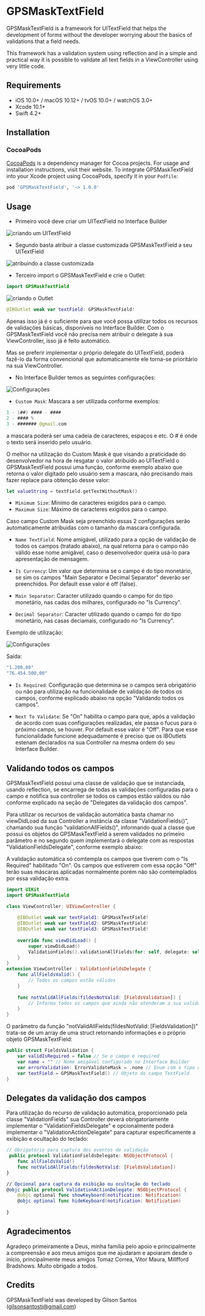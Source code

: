 # GPSMaskTextField

GPSMaskTextField is a framework for UITextField that helps the development of forms without the developer worrying about the basics of validations that a field needs.

This framework has a validation system using reflection and in a simple and practical way it is possible to validate all text fields in a ViewController using very little code.

## Requirements

- iOS 10.0+ / macOS 10.12+ / tvOS 10.0+ / watchOS 3.0+
- Xcode 10.1+
- Swift 4.2+


## Installation

### CocoaPods

[CocoaPods](https://cocoapods.org) is a dependency manager for Cocoa projects. For usage and installation instructions, visit their website. To integrate GPSMaskTextField into your Xcode project using CocoaPods, specify it in your `Podfile`:

```ruby
pod 'GPSMaskTextField', '~> 1.0.0'
```

## Usage

- Primeiro você deve criar um UITextField no Interface Builder

![criando um UITextField](https://uploaddeimagens.com.br/images/002/056/264/original/criacaoTextField.png)

- Segundo basta atribuir a classe customizada GPSMaskTextField a seu UITextField

![atribuindo a classe customizada](https://uploaddeimagens.com.br/images/002/056/282/original/AtribuindoClasseCustomizada.png)

- Terceiro import o GPSMaskTextField e crie o Outlet:

```swift
import GPSMaskTextField
```
![criando o Outlet](https://uploaddeimagens.com.br/images/002/056/625/original/CriandoOutlet.png)

```swift
@IBOutlet weak var textField: GPSMaskTextField!
```

Apenas isso já é o suficiente para que você possa utilizar todos os recursos de validações básicas, disponíveis no Interface Builder. Com o GPSMaskTextField você não precisa nem atribuir o delegate à sua ViewController, isso já é feito automático. 

Mas se preferir implementar o próprio delegate do UITextField, poderá fazê-lo da forma convencional que automaticamente ele torna-se prioritário na sua ViewController.

- No Interface Builder temos as seguintes configurações:

![Configurações](https://uploaddeimagens.com.br/images/002/056/639/original/Configuracoes.png)

- `Custom Mask`: Mascara a ser utilizada conforme exemplos:
```swift
1 - (##) #### - ####
2 - #### %
3 - ####### @gmail.com
```
a mascara poderá ser uma cadeia de caracteres, espaços e etc. O # é onde o texto será inserido pelo usuário.

O melhor na utilização do Custom Mask é que visando a praticidade do desenvolvedor na hora de resgatar o valor atribuido ao UITextField o GPSMaskTextField possui uma função, conforme exemplo abaixo que retorna o valor digitado pelo usuário sem a mascara, não precisando mais fazer replace para obtenção desse valor:

```swift
let valueString = textField.getTextWithoutMask()
```

- `Minimum Size`: Minimo de caracteres exigidos para o campo.
- `Maximum Size`: Máximo de caracteres exigidos para o campo.

Caso campo Custom Mask seja preenchido essas 2 configurações serão automaticamente atribuidas com o tamanho da mascara configurada.

- `Name TextField`: Nome amigável, utilizado para a opção de validação de todos os campos (tratado abaixo), na qual retorna para o campo não válido esse nome amigável, caso o desenvolvedor queira usá-lo para apresentação de mensagem.

- `Is Currency`: Um valor que determina se o campo é do tipo monetário, se sim os campos "Main Separator e Decimal Separator" deverão ser preenchidos. Por default esse valor é off (false).

- `Main Separator`: Caracter utilizado quando o campo for do tipo monetário, nas cadas dos milhares, configurado no "Is Currency".

- `Decimal Separator`: Caracter utilizado quando o campo for do tipo monetário, nas casas deciamais, configurado no "Is Currency".

Exemplo de utilização:

![Configurações](https://uploaddeimagens.com.br/images/002/068/593/original/confCurrency.png)

Saída:

```swift
"1.200,00"
"76.454.500,00"
```
- `Is Required`: Configuração que determina se o campos será obrigatório ou não para utilização na funcionalidade de validação de todos os campos, conforme explicado abaixo na opção "Validando todos os campos".

- `Next To Validate`: Se "On" habilita o campo para que, após a validação de acordo com suas configurações realizadas, ele passa o fucus para o próximo campo, se houver. Por default esse valor é "Off". Para que esse funcionalidade funcione adequadamente é preciso que os IBOutlets estenam declarados na sua Controller na mesma ordem do seu Interface Builder.

## Validando todos os campos

GPSMaskTextField possui uma classe de validação que se instanciada, usando reflection, se encarrega de todas as validações configuradas para o campo e notifica sua controller se todos os campos estão validos ou não conforme explicado na seção de "Delegates da validação dos campos".

Para utilizar os recursos de validação automática basta chamar no viewDidLoad da sua Controller a instância da classe "ValidationFields()", chamando sua função "validationAllFields()", informando qual a classe que possui os objetos do GPSMaskTextField a serem validados no primeiro parâmetro e no segundo quem implementará o delegate com as respostas "ValidationFieldsDelegate", conforme exemplo abaixo:

A validação automática só comtempla os campos que tiverem com o "Is Required" habilitado "On". Os campos que estiverem com essa opção "Off" terão suas máscaras aplicadas normalmente porém não são comtemplados por essa validação extra.

```swift
import UIKit
import GPSMaskTextField

class ViewController: UIViewController {
    
    @IBOutlet weak var textField1: GPSMaskTextField!
    @IBOutlet weak var textField2: GPSMaskTextField!
    @IBOutlet weak var textField3: GPSMaskTextField!
    
    override func viewDidLoad() {
        super.viewDidLoad()
        ValidationFields().validationAllFields(for: self, delegate: self)
    }
}
extension ViewController : ValidationFieldsDelegate {
    func allFieldsValid() {
        // Todos os campos estão válidos
    }
    
    func notValidAllFields(fildesNotValid: [FieldsValidation]) {
        // Informa todos os campos que ainda não atenderam a sua validação
    }  
}
```
O parâmetro da função "notValidAllFields(fildesNotValid: [FieldsValidation])" trata-se de um array de uma struct retornando informações e o próprio objeto GPSMaskTextField:

```swift
public struct FieldsValidation {
    var validIsRequired = false // Se o campo é required
    var name = "" // Nome amigável configurado no Interface Builder
    var errorValidation: ErrorValidateMask = .none // Enum com o tipo do erro na validação
    var textField = GPSMaskTextField() // Objeto do campo TextField
}
```
## Delegates da validação dos campos

Para utilização do recurso de validação automática, proporcionado pela classe "ValidationFields" sua Controller deverá obrigatoriamente implementar o "ValidationFieldsDelegate" e opcionalmente poderá implementar o "ValidationActionDelegate" para capturar especificamente a exibição e ocultação do teclado:

```swift
// Obrigatório para captura dos eventos de validação
 public protocol ValidationFieldsDelegate: NSObjectProtocol {
    func allFieldsValid()
    func notValidAllFields(fildesNotValid: [FieldsValidation])
}

// Opcional para captura da exibição ou ocultação do teclado
@objc public protocol ValidationActionDelegate: NSObjectProtocol {
    @objc optional func showKeyboard(notification: Notification)
    @objc optional func hideKeyboard(notification: Notification)
    
}
```

## Agradecimentos

Agradeço primeiramente a Deus, minha família pelo apoio e principalmente a compreensão e aos meus amigos que me ajudaram e apoiaram desde o início, principalmente meus amigos Tomaz Correa, Vitor Maura, Millfford Bradshows. Muito obrigado a todos.

## Credits

GPSMaskTextField was developed by Gilson Santos (gilsonsantosti@gmail.com)
